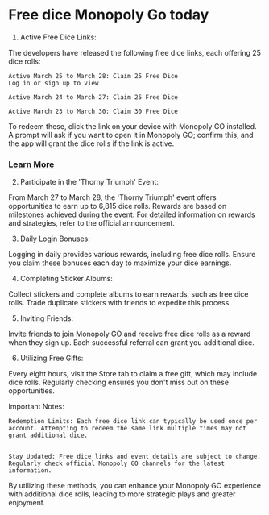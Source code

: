 <h1>Free dice Monopoly Go today</h1>

1. Active Free Dice Links:

The developers have released the following free dice links, each offering 25 dice rolls:​

    Active March 25 to March 28: Claim 25 Free Dice​
    Log in or sign up to view

    Active March 24 to March 27: Claim 25 Free Dice​

    Active March 23 to March 30: Claim 30 Free Dice​
    

To redeem these, click the link on your device with Monopoly GO installed. A prompt will ask if you want to open it in Monopoly GO; confirm this, and the app will grant the dice rolls if the link is active. ​

<h3><a href="https://graph.org/Free-dice-Monopoly-Go-today-03-27">Learn More</a></h3>

2. Participate in the 'Thorny Triumph' Event:

From March 27 to March 28, the 'Thorny Triumph' event offers opportunities to earn up to 6,815 dice rolls. Rewards are based on milestones achieved during the event. For detailed information on rewards and strategies, refer to the official announcement. ​


3. Daily Login Bonuses:

Logging in daily provides various rewards, including free dice rolls. Ensure you claim these bonuses each day to maximize your dice earnings.​

4. Completing Sticker Albums:

Collect stickers and complete albums to earn rewards, such as free dice rolls. Trade duplicate stickers with friends to expedite this process.​


5. Inviting Friends:

Invite friends to join Monopoly GO and receive free dice rolls as a reward when they sign up. Each successful referral can grant you additional dice.​

6. Utilizing Free Gifts:

Every eight hours, visit the Store tab to claim a free gift, which may include dice rolls. Regularly checking ensures you don't miss out on these opportunities.​


Important Notes:

    Redemption Limits: Each free dice link can typically be used once per account. Attempting to redeem the same link multiple times may not grant additional dice.​
   

    Stay Updated: Free dice links and event details are subject to change. Regularly check official Monopoly GO channels for the latest information.​

By utilizing these methods, you can enhance your Monopoly GO experience with additional dice rolls, leading to more strategic plays and greater enjoyment.
